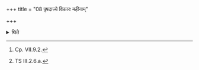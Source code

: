 +++
title = "08 पृषदाज्ये विकारः महीनाम्"

+++

<details><summary>थिते</summary>

8. At the time of (scooping of) the spotted ghee[^1] there should be a modification with mahīnāṁ payosi...[^2] He twice scoops ghee in the holding pot of spotted ghee; then twice curds and once ghee.  

[^1]: Cp. VII.9.2.  

[^2]: TS III.2.6.a.
</details>
